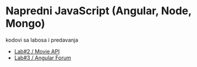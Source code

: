 # Napredni JavaScript (Angular, Node, Mongo)
kodovi sa labosa i predavanja

- [Lab#2 / Movie API](https://full-women.surge.sh/)
- [Lab#3 / Angular Forum](https://angular-forum.vercel.app/)
